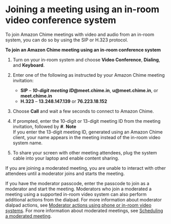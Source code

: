 # Joining a meeting using an in\-room video conference system<a name="chime-join-meeting-conference-room"></a>

To join Amazon Chime meetings with video and audio from an in\-room system, you can do so by using the SIP or H\.323 protocol\.

**To join an Amazon Chime meeting using an in\-room conference system**

1. Turn on your in\-room system and choose **Video Conference**, **Dialing**, and **Keyboard**\.

1. Enter one of the following as instructed by your Amazon Chime meeting invitation:
   + **SIP** – ***10\-digit meeting ID*@meet\.chime\.in**, **u@meet\.chime\.in**, or **meet\.chime\.in**
   + **H\.323** – **13\.248\.147\.139** or **76\.223\.18\.152**

1. Choose **Call** and wait a few seconds to connect to Amazon Chime\.

1. If prompted, enter the 10\-digit or 13\-digit meeting ID from the meeting invitation, followed by **\#**\.
**Note**  
If you enter the 13\-digit meeting ID, generated using an Amazon Chime client, your name appears in the meeting instead of the in\-room video system name\.

1. To share your screen with other meeting attendees, plug the system cable into your laptop and enable content sharing\.

If you are joining a moderated meeting, you are unable to interact with other attendees until a moderator joins and starts the meeting\.

If you have the moderator passcode, enter the passcode to join as a moderator and start the meeting\. Moderators who join a moderated a meeting using a supported in\-room video system can also perform additional actions from the dialpad\. For more information about moderator dialpad actions, see [Moderator actions using phone or in\-room video systems](moderate-meeting.md#actions-phone-vid)\. For more information about moderated meetings, see [Scheduling a moderated meeting](moderate-meeting.md)\.